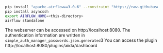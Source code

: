 
```bash
pip install "apache-airflow==3.0.6" --constraint "https://raw.githubusercontent.com/apache/airflow/constraints-3.0.6/constraints-3.9.txt"
pip install asyncssh
export AIRFLOW_HOME=<this-directory>
airflow standalone
```

The webserver can be accessed on http://localhost:8080. 
The authentication information are written in `simple_auth_manager_passwords.json.generated`3
You can access the plugin http://localhost:8080/plugins/aiida/dashboard
